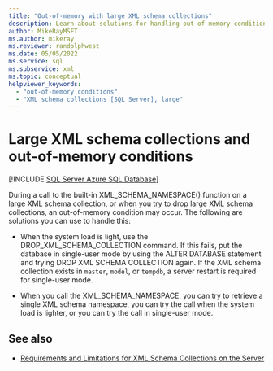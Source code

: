```yaml
---
title: "Out-of-memory with large XML schema collections"
description: Learn about solutions for handling out-of-memory conditions when loading or dropping a large XML schema collection.
author: MikeRayMSFT
ms.author: mikeray
ms.reviewer: randolphwest
ms.date: 05/05/2022
ms.service: sql
ms.subservice: xml
ms.topic: conceptual
helpviewer_keywords:
  - "out-of-memory conditions"
  - "XML schema collections [SQL Server], large"
---
```

# Large XML schema collections and out-of-memory conditions

[!INCLUDE [SQL Server Azure SQL Database](../../includes/applies-to-version/sql-asdb.md)]

During a call to the built-in XML_SCHEMA_NAMESPACE() function on a large XML schema collection, or when you try to drop large XML schema collections, an out-of-memory condition may occur. The following are solutions you can use to handle this:

- When the system load is light, use the DROP_XML_SCHEMA_COLLECTION command. If this fails, put the database in single-user mode by using the ALTER DATABASE statement and trying DROP XML SCHEMA COLLECTION again. If the XML schema collection exists in `master`, `model`, or `tempdb`, a server restart is required for single-user mode.

- When you call the XML_SCHEMA_NAMESPACE, you can try to retrieve a single XML schema namespace, you can try the call when the system load is lighter, or you can try the call in single-user mode.

## See also

- [Requirements and Limitations for XML Schema Collections on the Server](../../relational-databases/xml/requirements-and-limitations-for-xml-schema-collections-on-the-server.md)

